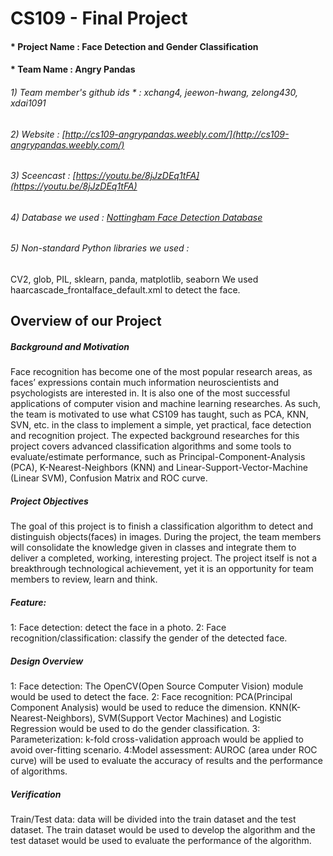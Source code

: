 # CS109 - Final Project
#### * Project Name : Face Detection and Gender Classification
#### * Team Name : Angry Pandas
###### 1) Team member's github ids * : xchang4, jeewon-hwang, zelong430, xdai1091
###### 2) Website : [http://cs109-angrypandas.weebly.com/](http://cs109-angrypandas.weebly.com/) 
###### 3) Sceencast : [https://youtu.be/8jJzDEq1tFA](https://youtu.be/8jJzDEq1tFA)
###### 4) Database we used : [Nottingham Face Detection Database](http://pics.psych.stir.ac.uk/2D_face_sets.htm)
###### 5) Non-standard Python libraries we used :
CV2, glob, PIL, sklearn, panda, matplotlib, seaborn
We used haarcascade_frontalface_default.xml to detect the face.






## Overview of our Project
##### Background and Motivation
Face recognition has become one of the most popular research areas, as faces’ expressions contain much information neuroscientists and psychologists are interested in. It is also one of the most successful applications of computer vision and machine learning researches. As such, the team is motivated to use what CS109 has taught, such as PCA, KNN, SVN, etc. in the class to implement a simple, yet practical, face detection and recognition project. The expected background researches for this project covers advanced classification algorithms and some tools to evaluate/estimate performance, such as Principal-Component-Analysis (PCA), K-Nearest-Neighbors (KNN) and Linear-Support-Vector-Machine (Linear SVM), Confusion Matrix and ROC curve.

##### Project Objectives
The goal of this project is to finish a classification algorithm to detect and distinguish objects(faces) in images. During the project, the team members will consolidate the knowledge given in classes and integrate them to deliver a completed, working, interesting project. The project itself is not a breakthrough technological achievement, yet it is an opportunity for team members to review, learn and think.

##### Feature:
1: Face detection: detect the face in a photo.
2: Face recognition/classification: classify the gender of the detected face.

##### Design Overview
1: Face detection: The OpenCV(Open Source Computer Vision) module would be used to detect the face.
2: Face recognition: PCA(Principal Component Analysis) would be used to reduce the dimension. KNN(K-Nearest-Neighbors), SVM(Support Vector Machines) and Logistic Regression would be used to do the gender classification.
3: Parameterization: k-fold cross-validation approach would be applied to avoid over-fitting scenario.
4:Model assessment: AUROC (area under ROC curve) will be used to evaluate the accuracy of results and the performance of algorithms.

##### Verification
Train/Test data: data will be divided into the train dataset and the test dataset. The train dataset would be used to develop the algorithm and the test dataset would be used to evaluate the performance of the algorithm.



